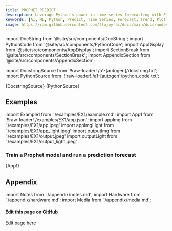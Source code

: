```yaml
---
title: PROPHET_PREDICT
description: Leverage Python's power in time series forecasting with Flojoy's PROPHET_PREDICT node that creates a forecast, identifies the trend components, and plots it in Plotly.
keywords: [AI, ML, Python, Predict, Time Series, Forecast, Trend, Plotly, Dataframe, DataContainer]
image: https://raw.githubusercontent.com/flojoy-ai/docs/main/docs/nodes/AI_ML/PREDICT_TIME_SERIES/PROPHET_PREDICT/examples/EX1/output.jpeg
---
```


[//]: # (Custom component imports)

import DocString from '@site/src/components/DocString';
import PythonCode from '@site/src/components/PythonCode';
import AppDisplay from '@site/src/components/AppDisplay';
import SectionBreak from '@site/src/components/SectionBreak';
import AppendixSection from '@site/src/components/AppendixSection';

[//]: # (Docstring)

import DocstringSource from '!!raw-loader!./a1-[autogen]/docstring.txt';
import PythonSource from '!!raw-loader!./a1-[autogen]/python_code.txt';

<DocString>{DocstringSource}</DocString>
<PythonCode GLink='AI_ML/PREDICT_TIME_SERIES/PROPHET_PREDICT/PROPHET_PREDICT.py'>{PythonSource}</PythonCode>

<SectionBreak />

[//]: # (Examples)

## Examples

import Example1 from './examples/EX1/example.md';
import App1 from '!!raw-loader!./examples/EX1/app.json';
import appImg from './examples/EX1/app.jpeg'
import appImgLight from './examples/EX1/app_light.jpeg'
import outputImg from './examples/EX1/output.jpeg'
import outputLight from './examples/EX1/output_light.jpeg'

### Train a Prophet model and run a prediction forecast

<AppDisplay 
    nodeLabel='PROPHET_PREDICT'
    appImg={appImg}
    appLight={appImgLight}
    outputLight={outputLight}
    outputImg={outputImg}
    >
    {App1}
</AppDisplay>

<Example1 />

<SectionBreak />

[//]: # (Appendix)

## Appendix

import Notes from './appendix/notes.md';
import Hardware from './appendix/hardware.md';
import Media from './appendix/media.md';

<AppendixSection index={0} folderPath='nodes/AI_ML/PREDICT_TIME_SERIES/PROPHET_PREDICT/appendix/'><Notes /></AppendixSection>
<AppendixSection index={1} folderPath='nodes/AI_ML/PREDICT_TIME_SERIES/PROPHET_PREDICT/appendix/'><Hardware /></AppendixSection>
<AppendixSection index={2} folderPath='nodes/AI_ML/PREDICT_TIME_SERIES/PROPHET_PREDICT/appendix/'><Media /></AppendixSection>

<SectionBreak />

[//]: # (Edit page on GitHub)

#### Edit this page on GitHub

[Edit page here](https://github.com/flojoy-ai/docs/tree/main/docs/nodes/AI_ML/PREDICT_TIME_SERIES/PROPHET_PREDICT)
